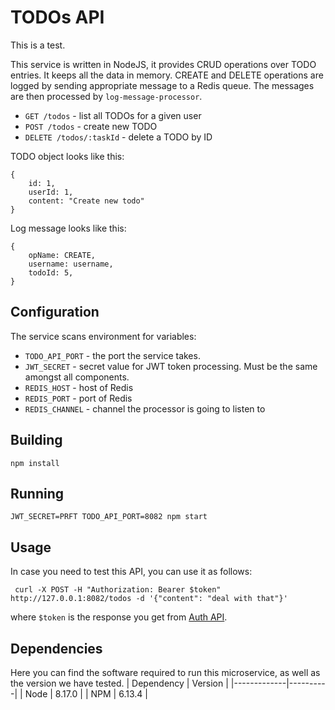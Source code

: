# TODOs API

This is a test.

This service is written in NodeJS, it provides CRUD operations over TODO entries.
It keeps all the data in memory. CREATE and DELETE operations are logged by
sending appropriate message to a Redis queue. The messages are then processed by
`log-message-processor`.

- `GET /todos` - list all TODOs for a given user
- `POST /todos` - create new TODO
- `DELETE /todos/:taskId` - delete a TODO by ID

TODO object looks like this:
```
{
    id: 1,
    userId: 1,
    content: "Create new todo"
}
```
Log message looks like this:
```
{
    opName: CREATE,
    username: username,
    todoId: 5,
}
```

## Configuration

The service scans environment for variables:
- `TODO_API_PORT` - the port the service takes.
- `JWT_SECRET` - secret value for JWT token processing. Must be the same amongst all components.
- `REDIS_HOST` - host of Redis
- `REDIS_PORT` - port of Redis
- `REDIS_CHANNEL` - channel the processor is going to listen to

## Building

```
npm install
```
## Running
```
JWT_SECRET=PRFT TODO_API_PORT=8082 npm start
```

## Usage
In case you need to test this API, you can use it as follows:
```
 curl -X POST -H "Authorization: Bearer $token" http://127.0.0.1:8082/todos -d '{"content": "deal with that"}'
```
where `$token` is the response you get from [Auth API](/auth-api). 

## Dependencies
Here you can find the software required to run this microservice, as well as the version we have tested. 
|  Dependency | Version  |
|-------------|----------|
| Node        | 8.17.0   |
| NPM         | 6.13.4   |
